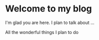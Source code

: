 # Welcome to my blog

I'm glad you are here. I plan to talk about ...

All the wonderful things I plan to do

